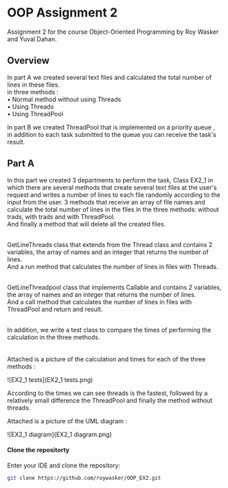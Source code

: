 # OOP Assignment 2
Assignment 2 for the course Object-Oriented Programming by Roy Wasker and Yuval Dahan.

##  Overview

In part A we created several text files and calculated the total number of lines in these files.<br>
in three methods : <br>
• Normal method without using Threads<br>
• Using Threads<br>
• Using ThreadPool<br>

In part B we created ThreadPool that is implemented on a priority queue ,<br> 
in addition to each task submitted to the queue you can receive the task's result.

## Part A

In this part we created 3 departments to perform the task,
Class EX2_1 in which there are several methods that create several text files at the user's request and writes a number of lines to each file randomly according to the input from the user.
3 methods that receive an array of file names and calculate the total number of lines in the files in the three methods: without trads, with trads and with ThreadPool.<br>
And finally a method that will delete all the created files.

<br>
GetLineThreads class that extends from the Thread class and contains 2 variables, the array of names and an integer that returns the number of lines.<br>
And a run method that calculates the number of lines in files with Threads.<br><br>

GetLineThreadpool class that implements Callable <Integer> and contains 2 variables, the array of names and an integer that returns the number of lines.<br>
And a call method that calculates the number of lines in files with ThreadPool and return and result.<br><br>

In addition, we write a test class to compare the times of performing the calculation in the three methods.<br><br><br>
Attached is a picture of the calculation and times for each of the three methods :

![EX2_1 tests](EX2_1 tests.png)


According to the times we can see threads is the fastest, followed by a relatively small difference the ThreadPool and finally the method without threads.

Attached is a picture of the UML diagram :

![EX2_1 diagram](EX2_1 diagram.png)











#### Clone the repositorty
Enter your IDE and clone the repository:
  ```sh
  git clone https://github.com/roywasker/OOP_EX2.git
  ```
